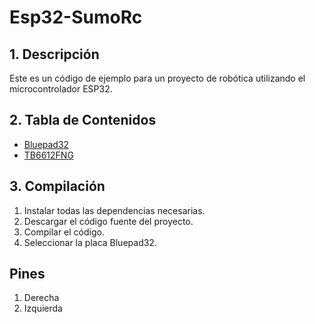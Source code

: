 # Esp32-SumoRc

## 1. Descripción

Este es un código de ejemplo para un proyecto de robótica utilizando el microcontrolador ESP32.

## 2. Tabla de Contenidos

- [Bluepad32](https://github.com/ricardoquesada/bluepad32)
- [TB6612FNG](https://github.com/pablopeza/TB6612FNG_ESP32)

## 3. Compilación

1. Instalar todas las dependencias necesarias.
2. Descargar el código fuente del proyecto.
3. Compilar el código.
4. Seleccionar la placa Bluepad32.

## Pines

1. Derecha
2. Izquierda
